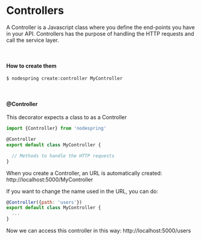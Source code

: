 # Controllers

A Controller is a Javascript class where you define the end-points you have in your API. Controllers has the purpose of handling the HTTP requests and call the service layer.


&nbsp;


#### How to create them
```bash
$ nodespring create:controller MyController
```

&nbsp;

#### @Controller

This decorator expects a class to as a Controller

```javascript
import {Controller} from 'nodespring'

@Controller
export default class MyController {

  // Methods to handle the HTTP requests
}
```

When you create a Controller, an URL is automatically created: http://localhost:5000/MyController

If you want to change the name used in the URL, you can do:

```javascript
@Controller({path: 'users'})
export default class MyController {
  ...
}
```
Now we can access this controller in this way: http://localhost:5000/users